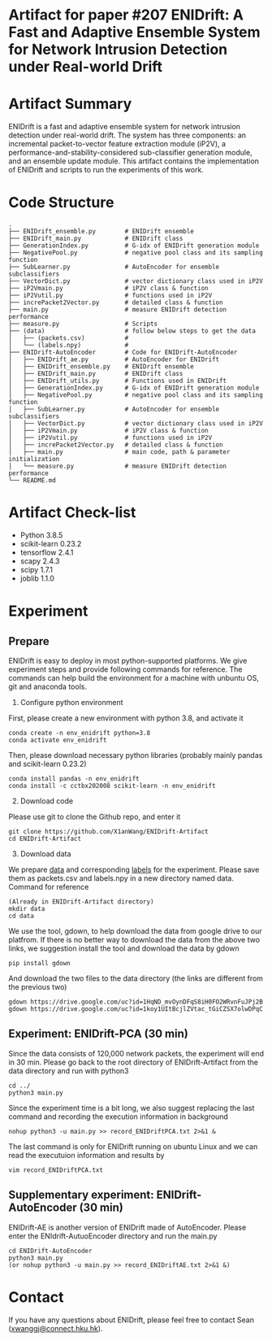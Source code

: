 # Artifact for paper #207 ENIDrift: A Fast and Adaptive Ensemble System for Network Intrusion Detection under Real-world Drift

# Artifact Summary
ENIDrift is a fast and adaptive ensemble system for network intrusion detection under real-world drift. The system has three components: an incremental packet-to-vector feature extraction module (iP2V), a performance-and-stability-considered sub-classifier generation module, and an ensemble update module. This artifact contains the implementation of ENIDrift and scripts to run the experiments of this work.

# Code Structure
    .
    ├── ENIDrift_ensemble.py        # ENIDrift ensemble
    ├── ENIDrift_main.py            # ENIDrift class
    ├── GenerationIndex.py          # G-idx of ENIDrift generation module
    ├── NegativePool.py             # negative pool class and its sampling function
    ├── SubLearner.py               # AutoEncoder for ensemble subclassifiers
    ├── VectorDict.py               # vector dictionary class used in iP2V
    ├── iP2Vmain.py                 # iP2V class & function
    ├── iP2Vutil.py                 # functions used in iP2V
    ├── increPacket2Vector.py       # detailed class & function
    ├── main.py                     # measure ENIDrift detection performance
    ├── measure.py                  # Scripts
    ├── (data)                      # follow below steps to get the data
    │   ├── (packets.csv)           # 
    │   └── (labels.npy)            #     
    ├── ENIDrift-AutoEncoder        # Code for ENIDrift-AutoEncoder
    │   ├── ENIDrift_ae.py          # AutoEncoder for ENIDrift
    │   ├── ENIDrift_ensemble.py    # ENIDrift ensemble
    │   ├── ENIDrift_main.py        # ENIDrift class
    │   ├── ENIDrift_utils.py       # Functions used in ENIDrift
    │   ├── GenerationIndex.py      # G-idx of ENIDrift generation module
    │   ├── NegativePool.py         # negative pool class and its sampling function
    │   ├── SubLearner.py           # AutoEncoder for ensemble subclassifiers
    │   ├── VectorDict.py           # vector dictionary class used in iP2V
    │   ├── iP2Vmain.py             # iP2V class & function
    │   ├── iP2Vutil.py             # functions used in iP2V
    │   ├── increPacket2Vector.py   # detailed class & function
    │   ├── main.py                 # main code, path & parameter initialization
    │   └── measure.py              # measure ENIDrift detection performance
    └── README.md

# Artifact Check-list
- Python 3.8.5
- scikit-learn 0.23.2
- tensorflow 2.4.1
- scapy 2.4.3
- scipy 1.7.1
- joblib 1.1.0

# Experiment

## Prepare

ENIDrift is easy to deploy in most python-supported platforms. We give experiment steps and provide following commands for reference. The commands can help build the environment for a machine with unbuntu OS, git and anaconda tools.

1. Configure python environment

First, please create a new environment with python 3.8, and activate it

```shell
conda create -n env_enidrift python=3.8
conda activate env_enidrift
```

Then, please download necessary python libraries (probably mainly pandas and scikit-learn 0.23.2)

```shell
conda install pandas -n env_enidrift
conda install -c cctbx202008 scikit-learn -n env_enidrift
```

2. Download code

Please use git to clone the Github repo, and enter it
```shell
git clone https://github.com/X1anWang/ENIDrift-Artifact
cd ENIDrift-Artifact
```

3. Download data

We prepare [data](https://drive.google.com/file/d/1HqND_mvOynDFqS8iH0FO2WRvnFuJPj2B/view?usp=sharing) and corresponding [labels](https://drive.google.com/file/d/1koy1UItBcjlZVtac_tGiCZSX7olwDPqC/view?usp=sharing) for the experiment. Please save them as packets.csv and labels.npy in a new directory named data. Command for reference
```shell
(Already in ENIDrift-Artifact directory)
mkdir data
cd data
```

We use the tool, gdown, to help download the data from google drive to our platfrom. If there is no better way to download the data from the above two links, we suggestion install the tool and download the data by gdown
```shell
pip install gdown
```

And download the two files to the data directory (the links are different from the previous two)
```shell
gdown https://drive.google.com/uc?id=1HqND_mvOynDFqS8iH0FO2WRvnFuJPj2B
gdown https://drive.google.com/uc?id=1koy1UItBcjlZVtac_tGiCZSX7olwDPqC
```

## Experiment: ENIDrift-PCA (30 min)
Since the data consists of 120,000 network packets, the experiment will end in 30 min. Please go back to the root directory of ENIDrift-Artifact from the data directory and run with python3
```shell
cd ../
python3 main.py
```

Since the experiment time is a bit long, we also suggest replacing the last command and recording the execution information in background
```shell
nohup python3 -u main.py >> record_ENIDriftPCA.txt 2>&1 &
```

The last command is only for ENIDrift running on ubuntu Linux and we can read the executuion information and results by
```shell
vim record_ENIDriftPCA.txt
```

## Supplementary experiment: ENIDrift-AutoEncoder (30 min)
ENIDrift-AE is another version of ENIDrift made of AutoEncoder. Please enter the ENIdrift-AutuoEncoder directory and run the main.py
```shell
cd ENIDrift-AutoEncoder
python3 main.py
(or nohup python3 -u main.py >> record_ENIDriftAE.txt 2>&1 &)
```

# Contact
If you have any questions about ENIDrift, please feel free to contact Sean (xwanggj@connect.hku.hk).